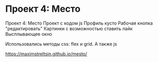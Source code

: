 # Проект 4: Место

Проект 4: Место
Проект с кодом js
Профиль кусто
Рабочая кнопка "редактировать"
Картинки с возможностью ставить лайк
Высплывающее окно

Использовались методы css: flex и grid.
А также js


https://maximstreltsin.github.io/mesto/
